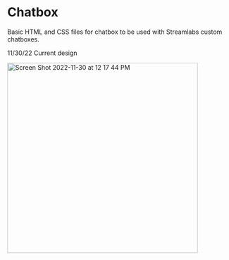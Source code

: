 # Chatbox
Basic HTML and CSS files for chatbox to be used with Streamlabs custom chatboxes.

11/30/22
Current design


<img width="432" alt="Screen Shot 2022-11-30 at 12 17 44 PM" src="https://user-images.githubusercontent.com/119487283/204899714-6b05c13e-dde5-400f-ad64-0cb22a2e3a1c.png">
